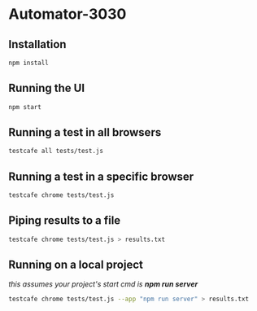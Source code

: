 # Automator-3030

## Installation
``` sh
npm install
```

## Running the UI
``` sh
npm start
```

## Running a test in all browsers
``` sh
testcafe all tests/test.js
```

## Running a test in a specific browser
``` sh
testcafe chrome tests/test.js
```

## Piping results to a file
``` sh
testcafe chrome tests/test.js > results.txt
```

## Running on a local project
_this assumes your project's start cmd is **npm run server**_  
``` sh
testcafe chrome tests/test.js --app "npm run server" > results.txt
```
